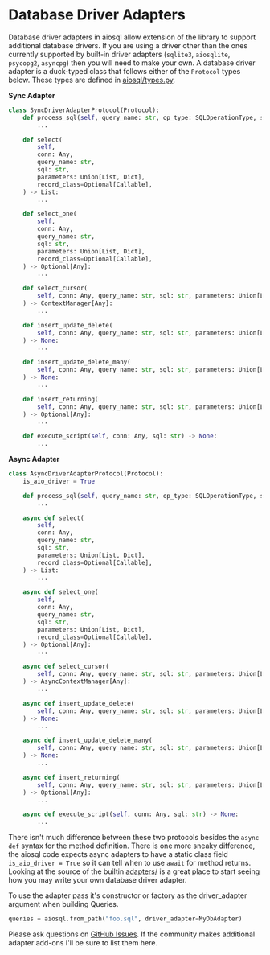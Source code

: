 # Database Driver Adapters

Database driver adapters in aiosql allow extension of the library to support additional database drivers. If you are using a driver other than the ones currently supported by built-in driver adapters (`sqlite3`, `aiosqlite`, `psycopg2`, `asyncpg`) then you will need to make your own. A database driver adapter is a duck-typed class that follows either of the `Protocol` types below. These types are defined in [aiosql/types.py](https://github.com/nackjicholson/aiosql/blob/master/aiosql/types.py).

**Sync Adapter**

```python
class SyncDriverAdapterProtocol(Protocol):
    def process_sql(self, query_name: str, op_type: SQLOperationType, sql: str) -> str:
        ...

    def select(
        self,
        conn: Any,
        query_name: str,
        sql: str,
        parameters: Union[List, Dict],
        record_class=Optional[Callable],
    ) -> List:
        ...

    def select_one(
        self,
        conn: Any,
        query_name: str,
        sql: str,
        parameters: Union[List, Dict],
        record_class=Optional[Callable],
    ) -> Optional[Any]:
        ...

    def select_cursor(
        self, conn: Any, query_name: str, sql: str, parameters: Union[List, Dict]
    ) -> ContextManager[Any]:
        ...

    def insert_update_delete(
        self, conn: Any, query_name: str, sql: str, parameters: Union[List, Dict]
    ) -> None:
        ...

    def insert_update_delete_many(
        self, conn: Any, query_name: str, sql: str, parameters: Union[List, Dict]
    ) -> None:
        ...

    def insert_returning(
        self, conn: Any, query_name: str, sql: str, parameters: Union[List, Dict]
    ) -> Optional[Any]:
        ...

    def execute_script(self, conn: Any, sql: str) -> None:
        ...
```

**Async Adapter**

```python
class AsyncDriverAdapterProtocol(Protocol):
    is_aio_driver = True

    def process_sql(self, query_name: str, op_type: SQLOperationType, sql: str) -> str:
        ...

    async def select(
        self,
        conn: Any,
        query_name: str,
        sql: str,
        parameters: Union[List, Dict],
        record_class=Optional[Callable],
    ) -> List:
        ...

    async def select_one(
        self,
        conn: Any,
        query_name: str,
        sql: str,
        parameters: Union[List, Dict],
        record_class=Optional[Callable],
    ) -> Optional[Any]:
        ...

    async def select_cursor(
        self, conn: Any, query_name: str, sql: str, parameters: Union[List, Dict]
    ) -> AsyncContextManager[Any]:
        ...

    async def insert_update_delete(
        self, conn: Any, query_name: str, sql: str, parameters: Union[List, Dict]
    ) -> None:
        ...

    async def insert_update_delete_many(
        self, conn: Any, query_name: str, sql: str, parameters: Union[List, Dict]
    ) -> None:
        ...

    async def insert_returning(
        self, conn: Any, query_name: str, sql: str, parameters: Union[List, Dict]
    ) -> Optional[Any]:
        ...

    async def execute_script(self, conn: Any, sql: str) -> None:
        ...
```

There isn't much difference between these two protocols besides the `async def` syntax for the method definition. There is one more sneaky difference, the aiosql code expects async adapters to have a static class field `is_aio_driver = True` so it can tell when to use `await` for method returns. Looking at the source of the builtin [adapters/](https://github.com/nackjicholson/aiosql/tree/master/aiosql/adapters) is a great place to start seeing how you may write your own database driver adapter.

To use the adapter pass it's constructor or factory as the driver_adapter argument when building Queries.

```python
queries = aiosql.from_path("foo.sql", driver_adapter=MyDbAdapter)
```

Please ask questions on [GitHub Issues](https://github.com/nackjicholson/aiosql/issues). If the community makes additional adapter add-ons I'll be sure to list them here.
